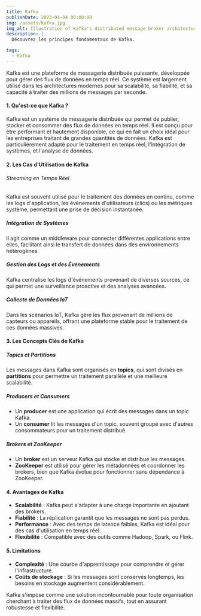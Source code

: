 ```yaml
---
title: Kafka
publishDate: 2023-04-04 00:00:00
img: /assets/kafka.jpg
img_alt: Illustration of Kafka's distributed message broker architecture.
description: |
  Découvrez les principes fondamentaux de Kafka.

tags:
  - Kafka
---
```


Kafka est une plateforme de messagerie distribuée puissante, développée pour gérer des flux de données en temps réel. Ce système est largement utilisé dans les architectures modernes pour sa scalabilité, sa fiabilité, et sa capacité à traiter des millions de messages par seconde.

#### 1. Qu'est-ce que Kafka ?

Kafka est un système de messagerie distribuée qui permet de publier, stocker et consommer des flux de données en temps réel. Il est conçu pour être performant et hautement disponible, ce qui en fait un choix idéal pour les entreprises traitant de grandes quantités de données. Kafka est particulièrement adapté pour le traitement en temps réel, l'intégration de systèmes, et l'analyse de données.

#### 2. Les Cas d'Utilisation de Kafka

######  Streaming en Temps Réel

Kafka est souvent utilisé pour le traitement des données en continu, comme les logs d'application, les événements d'utilisateurs (clics) ou les métriques système, permettant une prise de décision instantanée.

#####  Intégration de Systèmes

Il agit comme un middleware pour connecter différentes applications entre elles, facilitant ainsi le transfert de données dans des environnements hétérogènes.

#####  Gestion des Logs et des Événements

Kafka centralise les logs d'événements provenant de diverses sources, ce qui permet une surveillance proactive et des analyses avancées.

#####  Collecte de Données IoT

Dans les scénarios IoT, Kafka gère les flux provenant de millions de capteurs ou appareils, offrant une plateforme stable pour le traitement de ces données massives.

#### 3. Les Concepts Clés de Kafka

#####  Topics et Partitions

Les messages dans Kafka sont organisés en **topics**, qui sont divisés en **partitions** pour permettre un traitement parallèle et une meilleure scalabilité.

#####  Producers et Consumers

- Un **producer** est une application qui écrit des messages dans un topic Kafka.  
- Un **consumer** lit les messages d'un topic, souvent groupé avec d'autres consommateurs pour un traitement distribué.

#####  Brokers et ZooKeeper

- Un **broker** est un serveur Kafka qui stocke et distribue les messages.  
- **ZooKeeper** est utilisé pour gérer les métadonnées et coordonner les brokers, bien que Kafka évolue pour fonctionner sans dépendance à ZooKeeper.

#### 4. Avantages de Kafka

- **Scalabilité** : Kafka peut s'adapter à une charge importante en ajoutant des brokers.  
- **Fiabilité** : La réplication garantit que les messages ne sont pas perdus.  
- **Performance** : Avec des temps de latence faibles, Kafka est idéal pour des cas d'utilisation en temps réel.  
- **Flexibilité** : Compatible avec des outils comme Hadoop, Spark, ou Flink.

#### 5. Limitations

- **Complexité** : Une courbe d'apprentissage pour comprendre et gérer l'infrastructure.  
- **Coûts de stockage** : Si les messages sont conservés longtemps, les besoins en stockage augmentent considérablement.

Kafka s'impose comme une solution incontournable pour toute organisation cherchant à traiter des flux de données massifs, tout en assurant robustesse et flexibilité.
